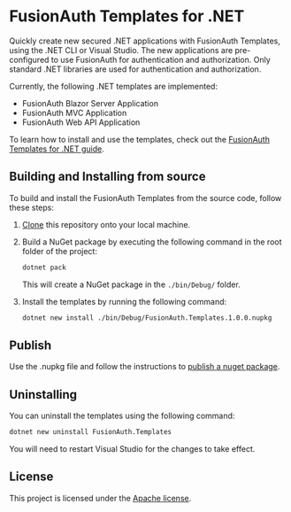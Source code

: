 # FusionAuth Templates for .NET
Quickly create new secured .NET applications with FusionAuth Templates, using the .NET CLI or Visual Studio. The new applications are pre-configured to use FusionAuth for authentication and authorization. Only standard .NET libraries are used for authentication and authorization.

Currently, the following .NET templates are implemented:

* FusionAuth Blazor Server Application
* FusionAuth MVC Application
* FusionAuth Web API Application

To learn how to install and use the templates, check out the [FusionAuth Templates for .NET guide](https://fusionauth.io/docs/v1/tech/client-libraries/netcore).

## Building and Installing from source

To build and install the FusionAuth Templates from the source code, follow these steps:

1. [Clone](https://docs.github.com/en/repositories/creating-and-managing-repositories/cloning-a-repository) this repository onto your local machine.

2. Build a NuGet package by executing the following command in the root folder of the project:

   ```bash
   dotnet pack
   ```

   This will create a NuGet package in the `./bin/Debug/` folder.

3. Install the templates by running the following command:

   ```bash
   dotnet new install ./bin/Debug/FusionAuth.Templates.1.0.0.nupkg
   ```

## Publish

Use the .nupkg file and follow the instructions to [publish a nuget package](https://learn.microsoft.com/en-us/nuget/nuget-org/publish-a-package).

## Uninstalling

You can uninstall the templates using the following command:

   ```bash
   dotnet new uninstall FusionAuth.Templates
   ```
You will need to restart Visual Studio for the changes to take effect.


## License

This project is licensed under the [Apache license](License.txt).
